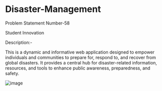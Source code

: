 # Disaster-Management
Problem Statement Number-58

Student Innovation


Description:-

This is a dynamic and informative web application designed to empower individuals and communities to prepare for, respond to, and recover from global disasters. It provides a central hub for disaster-related information, resources, and tools to enhance public awareness, preparedness, and safety.


![image](https://github.com/Nihalok/Disaster-Management/assets/153518882/3a2ea684-5450-434e-ac50-d746e27cabcd)
